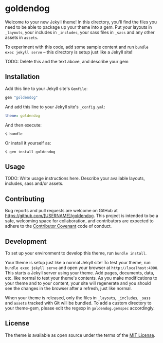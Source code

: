# goldendog

Welcome to your new Jekyll theme! In this directory, you'll find the files you need to be able to package up your theme into a gem. Put your layouts in `_layouts`, your includes in `_includes`, your sass files in `_sass` and any other assets in `assets`.

To experiment with this code, add some sample content and run `bundle exec jekyll serve` – this directory is setup just like a Jekyll site!

TODO: Delete this and the text above, and describe your gem

## Installation

Add this line to your Jekyll site's `Gemfile`:

```ruby
gem "goldendog"
```

And add this line to your Jekyll site's `_config.yml`:

```yaml
theme: goldendog
```

And then execute:

    $ bundle

Or install it yourself as:

    $ gem install goldendog

## Usage

TODO: Write usage instructions here. Describe your available layouts, includes, sass and/or assets.

## Contributing

Bug reports and pull requests are welcome on GitHub at https://github.com/[USERNAME]/goldendog. This project is intended to be a safe, welcoming space for collaboration, and contributors are expected to adhere to the [Contributor Covenant](https://www.contributor-covenant.org/) code of conduct.

## Development

To set up your environment to develop this theme, run `bundle install`.

Your theme is setup just like a normal Jekyll site! To test your theme, run `bundle exec jekyll serve` and open your browser at `http://localhost:4000`. This starts a Jekyll server using your theme. Add pages, documents, data, etc. like normal to test your theme's contents. As you make modifications to your theme and to your content, your site will regenerate and you should see the changes in the browser after a refresh, just like normal.

When your theme is released, only the files in `_layouts`, `_includes`, `_sass` and `assets` tracked with Git will be bundled.
To add a custom directory to your theme-gem, please edit the regexp in `goldendog.gemspec` accordingly.

## License

The theme is available as open source under the terms of the [MIT License](https://opensource.org/licenses/MIT).
